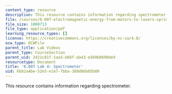 ```yaml
---
content_type: resource
description: This resource contains information regarding spectrometer.
file: /courses/6-007-electromagnetic-energy-from-motors-to-lasers-spring-2011/6bb2a4be52e5e1e77bba389d86b05b80_MIT6_007S11_lab4.pdf
file_size: 1000713
file_type: application/pdf
learning_resource_types: []
license: https://creativecommons.org/licenses/by-nc-sa/4.0/
ocw_type: OCWFile
parent_title: Lab Videos
parent_type: CourseSection
parent_uid: 2421c81f-1aa3-b66f-da43-e569b0690de9
resourcetype: Document
title: '6.007 Lab 4: Spectrometer'
uid: 6bb2a4be-52e5-e1e7-7bba-389d86b05b80
---
```

This resource contains information regarding spectrometer.